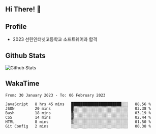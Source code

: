 ## Hi There! 👋

## Profile

-   2023 선린인터넷고등학교 소프트웨어과 합격

## Github Stats

![Github Stats](https://github-readme-stats.vercel.app/api/top-langs/?username=NY0510&theme=tokyonight&hide_border=true&layout=compact)

## WakaTime

<!--START_SECTION:waka-->

```text
From: 30 January 2023 - To: 06 February 2023

JavaScript   8 hrs 45 mins   ██████████████████████░░░   88.56 %
JSON         20 mins         █░░░░░░░░░░░░░░░░░░░░░░░░   03.38 %
Bash         18 mins         ▓░░░░░░░░░░░░░░░░░░░░░░░░   03.19 %
CSS          14 mins         ▓░░░░░░░░░░░░░░░░░░░░░░░░   02.44 %
HTML         8 mins          ▒░░░░░░░░░░░░░░░░░░░░░░░░   01.50 %
Git Config   2 mins          ░░░░░░░░░░░░░░░░░░░░░░░░░   00.38 %
```

<!--END_SECTION:waka-->
